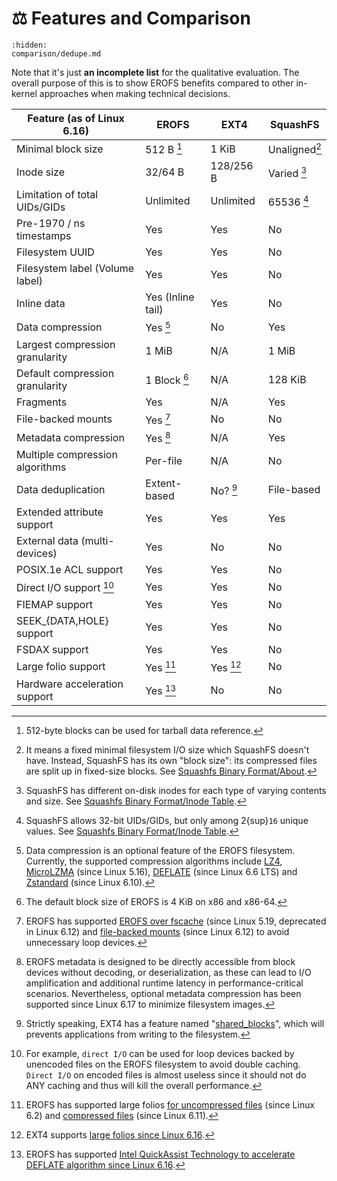 # ⚖️ Features and Comparison

```{toctree}
:hidden:
comparison/dedupe.md
```

Note that it's just **an incomplete list** for the qualitative evaluation.
The overall purpose of this is to show EROFS benefits compared to other
in-kernel approaches when making technical decisions.

| Feature  (as of Linux 6.16)     | EROFS             | EXT4      | SquashFS      |
| ------------------------------- | ----------------- | --------- | ------------- |
| Minimal block size              | 512 B [^1]        | 1 KiB     | Unaligned[^2] |
| Inode size                      | 32/64 B           | 128/256 B | Varied [^3]   |
| Limitation of total UIDs/GIDs   | Unlimited         | Unlimited | 65536 [^4]    |
| Pre-1970 / ns timestamps        | Yes               | Yes       | No            |
| Filesystem UUID                 | Yes               | Yes       | No            |
| Filesystem label (Volume label) | Yes               | Yes       | No            |
| Inline data                     | Yes (Inline tail) | Yes       | No            |
| Data compression                | Yes [^5]          | No        | Yes           |
| Largest compression granularity | 1 MiB             | N/A       | 1 MiB         |
| Default compression granularity | 1 Block [^6]      | N/A       | 128 KiB       |
| Fragments                       | Yes               | N/A       | Yes           |
| File-backed mounts              | Yes [^7]          | No        | No            |
| Metadata compression            | Yes [^8]          | N/A       | Yes           |
| Multiple compression algorithms | Per-file          | N/A       | No            |
| Data deduplication              | Extent-based      | No? [^9]  | File-based    |
| Extended attribute support      | Yes               | Yes       | Yes           |
| External data (multi-devices)   | Yes               | No        | No            |
| POSIX.1e ACL support            | Yes               | Yes       | No            |
| Direct I/O support [^10]        | Yes               | Yes       | No            |
| FIEMAP support                  | Yes               | Yes       | No            |
| SEEK_{DATA,HOLE} support        | Yes               | Yes       | No            |
| FSDAX support                   | Yes               | Yes       | No            |
| Large folio support             | Yes [^11]         | Yes [^12] | No            |
| Hardware acceleration support   | Yes [^13]         | No        | No            |

[^1]: 512-byte blocks can be used for tarball data reference.

[^2]: It means a fixed minimal filesystem I/O size which SquashFS doesn't have.
Instead, SquashFS has its own "block size": its compressed files are split up in
fixed-size blocks. See [Squashfs Binary Format/About](https://dr-emann.github.io/squashfs/squashfs.html#_about).

[^3]: SquashFS has different on-disk inodes for each type of varying contents
and size. See [Squashfs Binary Format/Inode Table](https://dr-emann.github.io/squashfs/squashfs.html#_inode_table).

[^4]: SquashFS allows 32-bit UIDs/GIDs, but only among 2{sup}`16` unique values.
See [Squashfs Binary Format/Inode Table](https://dr-emann.github.io/squashfs/squashfs.html#_inode_table).

[^5]: Data compression is an optional feature of the EROFS filesystem.
Currently, the supported compression algorithms include [LZ4](https://lz4.org),
[MicroLZMA](https://tukaani.org/xz) (since Linux 5.16),
[DEFLATE](https://datatracker.ietf.org/doc/html/rfc1951) (since Linux 6.6 LTS)
and [Zstandard](https://datatracker.ietf.org/doc/html/rfc8878) (since Linux
6.10).

[^6]: The default block size of EROFS is 4 KiB on x86 and x86-64.

[^7]: EROFS has supported [EROFS over fscache](https://lwn.net/Articles/896140)
(since Linux 5.19, deprecated in Linux 6.12) and [file-backed mounts](https://lwn.net/Articles/990750)
(since Linux 6.12) to avoid unnecessary loop devices.

[^8]: EROFS metadata is designed to be directly accessible from block devices
without decoding, or deserialization, as these can lead to I/O amplification and
additional runtime latency in performance-critical scenarios. Nevertheless,
optional metadata compression has been supported since Linux 6.17 to minimize
filesystem images.

[^9]: Strictly speaking, EXT4 has a feature named "[shared_blocks](https://lore.kernel.org/r/20201005161941.GF4225@quack2.suse.cz)",
which will prevents applications from writing to the filesystem.

[^10]: For example, `direct I/O` can be used for loop devices backed by
unencoded files on the EROFS filesystem to avoid double caching. `Direct I/O`
on encoded files is almost useless since it should not do ANY caching and thus
will kill the overall performance.

[^11]: EROFS has supported large folios [for uncompressed files](https://lwn.net/Articles/931794)
(since Linux 6.2) and [compressed files](https://git.kernel.org/torvalds/c/e080a26725fb) (since Linux 6.11).

[^12]: EXT4 supports [large folios since Linux 6.16](https://git.kernel.org/torvalds/c/d87d73895fcd).

[^13]: EROFS has supported [Intel QuickAssist Technology to accelerate DEFLATE
algorithm since Linux 6.16](https://git.kernel.org/torvalds/c/79b98edf918e).
